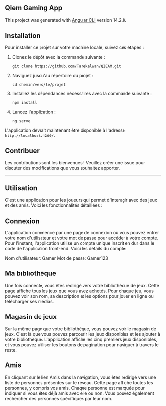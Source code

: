 
## Qiem Gaming App

This project was generated with [Angular CLI](https://github.com/angular/angular-cli) version 14.2.8.

## Installation

Pour installer ce projet sur votre machine locale, suivez ces étapes :

1. Clonez le dépôt avec la commande suivante :

   ```
   git clone https://github.com/Tarekalwan/QIEAM.git
   ```
   
2. Naviguez jusqu'au répertoire du projet :

   ```
   cd chemin/vers/le/projet
   ```

3. Installez les dépendances nécessaires avec la commande suivante :

   ```
   npm install
   ```

4. Lancez l'application :

   ```
   ng serve
   ```
   
L'application devrait maintenant être disponible à l'adresse `http://localhost:4200/`.

## Contribuer

Les contributions sont les bienvenues ! Veuillez créer une issue pour discuter des modifications que vous souhaitez apporter.

---

## Utilisation

C'est une application pour les joueurs qui permet d'interagir avec des jeux et des amis. Voici les fonctionnalités détaillées :

## Connexion

L'application commence par une page de connexion où vous pouvez entrer votre nom d'utilisateur et votre mot de passe pour accéder à votre compte. Pour l'instant, l'application utilise un compte unique inscrit en dur dans le code de l'application front-end. Voici les détails du compte:

Nom d'utilisateur: Gamer
Mot de passe: Gamer123

## Ma bibliothèque

Une fois connecté, vous êtes redirigé vers votre bibliothèque de jeux. Cette page affiche tous les jeux que vous avez achetés. Pour chaque jeu, vous pouvez voir son nom, sa description et les options pour jouer en ligne ou télécharger ses médias.

## Magasin de jeux

Sur la même page que votre bibliothèque, vous pouvez voir le magasin de jeux. C'est là que vous pouvez parcourir les jeux disponibles et les ajouter à votre bibliothèque. L'application affiche les cinq premiers jeux disponibles, et vous pouvez utiliser les boutons de pagination pour naviguer à travers le reste.


## Amis

En cliquant sur le lien Amis dans la navigation, vous êtes redirigé vers une liste de personnes présentes sur le réseau. Cette page affiche toutes les personnes, y compris vos amis. Chaque personne est marquée pour indiquer si vous êtes déjà amis avec elle ou non. Vous pouvez également rechercher des personnes spécifiques par leur nom.



